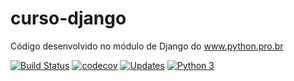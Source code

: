 # curso-django
Código desenvolvido no módulo de Django do www.python.pro.br

[![Build Status](https://app.travis-ci.com/AdemProgramer/django.svg?branch=main)](https://app.travis-ci.com/AdemProgramer/django)
[![codecov](https://codecov.io/gh/AdemProgramer/django/branch/main/graph/badge.svg?token=MQU7JPESXR)](https://codecov.io/gh/AdemProgramer/django)
[![Updates](https://pyup.io/repos/github/AdemProgramer/django/shield.svg)](https://pyup.io/repos/github/AdemProgramer/django/)
[![Python 3](https://pyup.io/repos/github/AdemProgramer/django/python-3-shield.svg)](https://pyup.io/repos/github/AdemProgramer/django/)
